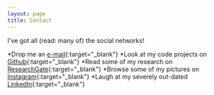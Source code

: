 ```yaml
---
layout: page
title: Contact
---
```


<p class="message">
   I've got all (read: many of) the social networks!
</p>

*Drop me an [e-mail](http://www.google.com/recaptcha/mailhide/d?k=01nZcmyBJDeVP2vymBqhEXVg==&c=HbmSu-ZlvJmZuz8p-tOKItHxSZchazrBd-MWXuAkHnE=){:target="_blank"}
*Look at my code projects on [Github](https://github.com/rami-codes/){:target="_blank"}
*Read some of my research on [ResearchGate](https://www.researchgate.net/profile/Rami_Saab){:target="_blank"}
*Browse some of my pictures on [Instagram](https://inkphy.com/user/buffytakespics){:target="_blank"}
*Laugh at my severely out-dated [LinkedIn](https://ca.linkedin.com/in/saabr){:target="_blank"}

